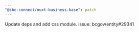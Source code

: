 ```yaml
---
"@sbc-connect/nuxt-business-base": patch
---
```


Update deps and add css module. issue: bcgov/entity#29341
